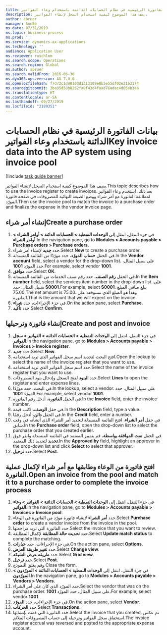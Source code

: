 ```yaml
---
title: بيانات الفاتورة الرئيسية في نظام الحسابات الدائنة باستخدام ‏‫وعاء الفواتير‬
description: يصف هذا الموضوع كيفية استخدام السجل لإنشاء الفواتير.
author: abruer
manager: AnnBe
ms.date: 07/31/2019
ms.topic: business-process
ms.prod: ''
ms.service: dynamics-ax-applications
ms.technology: ''
audience: Application User
ms.reviewer: roschlom
ms.search.scope: Operations
ms.search.region: Global
ms.author: abruer
ms.search.validFrom: 2016-06-30
ms.dyn365.ops.version: AX 7.0.0
ms.openlocfilehash: f7d72c1d98100d1313109e8b5e55df02e2163174
ms.sourcegitcommit: 3ba95d50b8262fa0f43d4faad76adac4d05eb3ea
ms.translationtype: HT
ms.contentlocale: ar-SA
ms.lasthandoff: 09/27/2019
ms.locfileid: "2189351"
---
```

# <a name="key-invoice-data-into-the-ap-system-using-invoice-pool"></a><span data-ttu-id="0a755-103">بيانات الفاتورة الرئيسية في نظام الحسابات الدائنة باستخدام ‏‫وعاء الفواتير‬</span><span class="sxs-lookup"><span data-stu-id="0a755-103">Key invoice data into the AP system using invoice pool</span></span>

[!include [task guide banner](../../includes/task-guide-banner.md)]

<span data-ttu-id="0a755-104">يصف هذا الموضوع كيفية استخدام السجل لإنشاء الفواتير.</span><span class="sxs-lookup"><span data-stu-id="0a755-104">This topic describes how to use the invoice register to create invoices.</span></span> <span data-ttu-id="0a755-105">بعد ذلك، استخدم وعاء الفواتير لمطابقة الفاتورة مع أمر شراء ووضع الصيغة النهائية للمصروفات في صفحة فاتورة المورّد.</span><span class="sxs-lookup"><span data-stu-id="0a755-105">Then use the invoice pool to match the invoice to a purchase order and finalize the expense in the vendor invoice page.</span></span>


## <a name="create-a-purchase-order"></a><span data-ttu-id="0a755-106">إنشاء أمر شراء</span><span class="sxs-lookup"><span data-stu-id="0a755-106">Create a purchase order</span></span>
1. <span data-ttu-id="0a755-107">في جزء التنقل، انتقل إلى **الوحدات النمطية > الحسابات الدائنة‬ > أوامر الشراء > أوامر الشراء**.</span><span class="sxs-lookup"><span data-stu-id="0a755-107">In the navigation pane, go to **Modules > Accounts payable > Purchase orders > Purchase orders**.</span></span>
2. <span data-ttu-id="0a755-108">حدد **جديد** لإنشاء أمر شراء.</span><span class="sxs-lookup"><span data-stu-id="0a755-108">Select **New** to create a purchase order.</span></span>
3. <span data-ttu-id="0a755-109">في الحقل **حساب المورّد‬**، حدد مورّدًا من القائمة المنسدلة.</span><span class="sxs-lookup"><span data-stu-id="0a755-109">In the **Vendor account** field, select a vendor for the drop-down list.</span></span> <span data-ttu-id="0a755-110">على سبيل المثال، حدد المورّد **1001**.</span><span class="sxs-lookup"><span data-stu-id="0a755-110">For example, select vendor **1001**.</span></span>
4. <span data-ttu-id="0a755-111">حدد **موافق**.</span><span class="sxs-lookup"><span data-stu-id="0a755-111">Select **OK**.</span></span>
5. <span data-ttu-id="0a755-112">في الحقل **رقم الصنف**، حدد رقم صنف الخدمات من القائمة المنسدلة.</span><span class="sxs-lookup"><span data-stu-id="0a755-112">In the **Item number** field, select the services item number in the drop-down list.</span></span> <span data-ttu-id="0a755-113">على سبيل المثال، حدد **S0001**.</span><span class="sxs-lookup"><span data-stu-id="0a755-113">For example, select **S0001**.</span></span> <span data-ttu-id="0a755-114">يبلغ صافي المبلغ 75.00.</span><span class="sxs-lookup"><span data-stu-id="0a755-114">The net amount is 75.00.</span></span>  <span data-ttu-id="0a755-115">وهذا هو المبلغ الذي سنتوقعه على الفاتورة.</span><span class="sxs-lookup"><span data-stu-id="0a755-115">That is the amount that we will expect on the invoice.</span></span>  
6. <span data-ttu-id="0a755-116">في جزء الإجراءات، حدد **شراء**.</span><span class="sxs-lookup"><span data-stu-id="0a755-116">On the action pane, select **Purchase**.</span></span>
7. <span data-ttu-id="0a755-117">حدد **تأكيد**.</span><span class="sxs-lookup"><span data-stu-id="0a755-117">Select **Confirm**.</span></span>

## <a name="create-and-post-and-invoice"></a><span data-ttu-id="0a755-118">إنشاء فاتورة وترحيلها</span><span class="sxs-lookup"><span data-stu-id="0a755-118">Create and post and invoice</span></span>
1. <span data-ttu-id="0a755-119">في جزء التنقل، انتقل إلى **الوحدات النمطية > الحسابات الدائنة > الفواتير > سجل الفواتير**.</span><span class="sxs-lookup"><span data-stu-id="0a755-119">In the navigation pane, go to **Modules > Accounts payable > Invoices > Invoice register**.</span></span>
2. <span data-ttu-id="0a755-120">حدد **جديد**.</span><span class="sxs-lookup"><span data-stu-id="0a755-120">Select **New**.</span></span>
3. <span data-ttu-id="0a755-121">افتح البحث لتحديد اسم سجل الفواتير الذي تريد استخدامه.</span><span class="sxs-lookup"><span data-stu-id="0a755-121">Open the lookup to select the name of the invoice register that you want to use.</span></span>
4. <span data-ttu-id="0a755-122">حدد اسم سجل الفواتير الذي تريد استخدامه.</span><span class="sxs-lookup"><span data-stu-id="0a755-122">Select the name of the invoice register that you want to use.</span></span>
5. <span data-ttu-id="0a755-123">حدد **البنود‬** لفتح السجل وإدخال بنود المصروفات.</span><span class="sxs-lookup"><span data-stu-id="0a755-123">Select **Lines** to open the register and enter expense lines.</span></span>
6. <span data-ttu-id="0a755-124">في البحث، حدد مورّدًا.</span><span class="sxs-lookup"><span data-stu-id="0a755-124">In the lookup, select a vendor.</span></span> <span data-ttu-id="0a755-125">على سبيل المثال، حدد المورّد **1001**.</span><span class="sxs-lookup"><span data-stu-id="0a755-125">For example, select vendor **1001**.</span></span>
7. <span data-ttu-id="0a755-126">في الحقل **الفاتورة**، أدخل رقم الفاتورة.</span><span class="sxs-lookup"><span data-stu-id="0a755-126">In the **Invoice** field, enter the invoice number.</span></span>
8. <span data-ttu-id="0a755-127">في حقل **الوصف**، اكتب قيمة.</span><span class="sxs-lookup"><span data-stu-id="0a755-127">In the **Description** field, type a value.</span></span>
9. <span data-ttu-id="0a755-128">في الحقل **دائن**، أدخل رقمًا.</span><span class="sxs-lookup"><span data-stu-id="0a755-128">In the **Credit** field, enter a number.</span></span>
10. <span data-ttu-id="0a755-129">في حقل **أمر الشراء**، افتح القائمة المنسدلة لتحديد أمر الشراء الذي أنشأته في وقت سابق.</span><span class="sxs-lookup"><span data-stu-id="0a755-129">In the **Purchase order** field, open the drop-down list to select the purchase order that you created earlier.</span></span>
11. <span data-ttu-id="0a755-130">في الحقل **تمت الموافقة بواسطة**، قم بتمييز المعتمد في القائمة المنسدلة وانقر فوق **تحديد** لتحديد ذلك المعتمد.</span><span class="sxs-lookup"><span data-stu-id="0a755-130">In the **Approved by** field, highlight an approver in the drop-down list and click **Select** to select that approver.</span></span>
12. <span data-ttu-id="0a755-131">حدد **ترحيل**.</span><span class="sxs-lookup"><span data-stu-id="0a755-131">Select **Post**.</span></span>

## <a name="open-an-invoice-from-the-pool-and-match-it-to-a-purchase-order-to-complete-the-invoice-process"></a><span data-ttu-id="0a755-132">افتح فاتورة من الوعاء وطابقها مع أمر شراء لإكمال عملية الفاتورة.</span><span class="sxs-lookup"><span data-stu-id="0a755-132">Open an invoice from the pool and match it to a purchase order to complete the invoice process</span></span>
1. <span data-ttu-id="0a755-133">في جزء التنقل، انتقل إلى **الوحدات النمطية > الحسابات الدائنة > الفواتير > وعاء الفواتير**.</span><span class="sxs-lookup"><span data-stu-id="0a755-133">In the navigation pane, go to **Modules > Accounts payable > Invoices > Invoice pool**.</span></span>
2. <span data-ttu-id="0a755-134">حدد **أمر الشراء** لإنشاء فاتورة مورّد من الفاتورة في الوعاء.</span><span class="sxs-lookup"><span data-stu-id="0a755-134">Select **Purchase order** to create a vendor invoice from the invoice in the pool.</span></span>
3. <span data-ttu-id="0a755-135">حدد الفاتورة التي تريد مراجعتها.</span><span class="sxs-lookup"><span data-stu-id="0a755-135">Select the invoice that you want to review.</span></span>
4. <span data-ttu-id="0a755-136">حدد **تحديث حالة المطابقة‬** لإكمال المطابقة.</span><span class="sxs-lookup"><span data-stu-id="0a755-136">Select **Update match status** to complete the matching.</span></span>
5. <span data-ttu-id="0a755-137">في جزء الإجراءات، حدد **خيارات**.</span><span class="sxs-lookup"><span data-stu-id="0a755-137">On the action pane, select **Options**.</span></span>
6. <span data-ttu-id="0a755-138">حدد **تغيير طريقة العرض**.</span><span class="sxs-lookup"><span data-stu-id="0a755-138">Select **Change view**.</span></span>
7. <span data-ttu-id="0a755-139">حدد **طريقة عرض الشبكة‬**.</span><span class="sxs-lookup"><span data-stu-id="0a755-139">Select **Grid view**.</span></span>
8. <span data-ttu-id="0a755-140">حدد **ترحيل**.</span><span class="sxs-lookup"><span data-stu-id="0a755-140">Select **Post**.</span></span>
9. <span data-ttu-id="0a755-141">وقم بغلق النموذج.</span><span class="sxs-lookup"><span data-stu-id="0a755-141">Close the form.</span></span>
10. <span data-ttu-id="0a755-142">في جزء التنقل، انتقل إلى **الوحدات النمطية > الحسابات الدائنة > المورّدون > المورّدون**.</span><span class="sxs-lookup"><span data-stu-id="0a755-142">In the navigation pane, go to **Modules > Accounts payable > Vendors > Vendors**.</span></span>
11. <span data-ttu-id="0a755-143">حدد المورّد الذي كان على أمر الشراء.</span><span class="sxs-lookup"><span data-stu-id="0a755-143">Select the vendor that was on the purchase order.</span></span> <span data-ttu-id="0a755-144">على سبيل المثال، حدد المورّد **1001**.</span><span class="sxs-lookup"><span data-stu-id="0a755-144">For example, select vendor **1001**.</span></span>
12. <span data-ttu-id="0a755-145">في جزء الإجراءات، حدد **المورّد**.</span><span class="sxs-lookup"><span data-stu-id="0a755-145">On the action pane, select **Vendor**.</span></span>
13. <span data-ttu-id="0a755-146">حدد **الحركات**.</span><span class="sxs-lookup"><span data-stu-id="0a755-146">Select **Transactions**.</span></span>
14. <span data-ttu-id="0a755-147">حدد الفاتورة التي قمت بإنشائها.</span><span class="sxs-lookup"><span data-stu-id="0a755-147">Select the invoice that you created.</span></span> <span data-ttu-id="0a755-148">تم عكس استحقاق سجل الفواتير وترحيله إلى حساب المصروفات الملائم.</span><span class="sxs-lookup"><span data-stu-id="0a755-148">The invoice register accrual was reversed and posted to the appropriate expense account.</span></span>  

